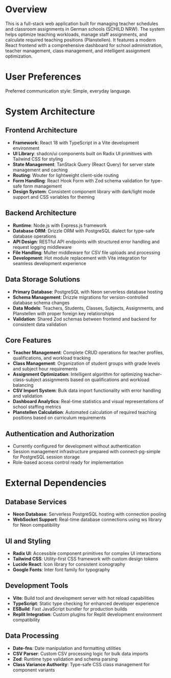 # Overview

This is a full-stack web application built for managing teacher schedules and classroom assignments in German schools (SCHILD NRW). The system helps optimize teaching workloads, manage staff assignments, and calculate required teaching positions (Planstellen). It features a modern React frontend with a comprehensive dashboard for school administration, teacher management, class management, and intelligent assignment optimization.

# User Preferences

Preferred communication style: Simple, everyday language.

# System Architecture

## Frontend Architecture
- **Framework**: React 18 with TypeScript in a Vite development environment
- **UI Library**: shadcn/ui components built on Radix UI primitives with Tailwind CSS for styling
- **State Management**: TanStack Query (React Query) for server state management and caching
- **Routing**: Wouter for lightweight client-side routing
- **Form Handling**: React Hook Form with Zod schema validation for type-safe form management
- **Design System**: Consistent component library with dark/light mode support and CSS variables for theming

## Backend Architecture
- **Runtime**: Node.js with Express.js framework
- **Database ORM**: Drizzle ORM with PostgreSQL dialect for type-safe database operations
- **API Design**: RESTful API endpoints with structured error handling and request logging middleware
- **File Handling**: Multer middleware for CSV file uploads and processing
- **Development**: Hot module replacement with Vite integration for seamless development experience

## Data Storage Solutions
- **Primary Database**: PostgreSQL with Neon serverless database hosting
- **Schema Management**: Drizzle migrations for version-controlled database schema changes
- **Data Models**: Teachers, Students, Classes, Subjects, Assignments, and Planstellen with proper foreign key relationships
- **Validation**: Shared Zod schemas between frontend and backend for consistent data validation

## Core Features
- **Teacher Management**: Complete CRUD operations for teacher profiles, qualifications, and workload tracking
- **Class Management**: Organization of student groups with grade levels and subject hour requirements
- **Assignment Optimization**: Intelligent algorithm for optimizing teacher-class-subject assignments based on qualifications and workload balancing
- **CSV Import System**: Bulk data import functionality with error handling and validation
- **Dashboard Analytics**: Real-time statistics and visual representations of school staffing metrics
- **Planstellen Calculation**: Automated calculation of required teaching positions based on curriculum requirements

## Authentication and Authorization
- Currently configured for development without authentication
- Session management infrastructure prepared with connect-pg-simple for PostgreSQL session storage
- Role-based access control ready for implementation

# External Dependencies

## Database Services
- **Neon Database**: Serverless PostgreSQL hosting with connection pooling
- **WebSocket Support**: Real-time database connections using ws library for Neon compatibility

## UI and Styling
- **Radix UI**: Accessible component primitives for complex UI interactions
- **Tailwind CSS**: Utility-first CSS framework with custom design tokens
- **Lucide React**: Icon library for consistent iconography
- **Google Fonts**: Inter font family for typography

## Development Tools
- **Vite**: Build tool and development server with hot reload capabilities
- **TypeScript**: Static type checking for enhanced developer experience
- **ESBuild**: Fast JavaScript bundler for production builds
- **Replit Integration**: Custom plugins for Replit development environment compatibility

## Data Processing
- **Date-fns**: Date manipulation and formatting utilities
- **CSV Parser**: Custom CSV processing logic for bulk data imports
- **Zod**: Runtime type validation and schema parsing
- **Class Variance Authority**: Type-safe CSS class management for component variants